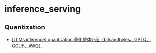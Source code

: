 # inference_serving

##  Quantization

- [[LLMs inference] quantization 量化整体介绍（bitsandbytes、GPTQ、GGUF、AWQ）](https://www.bilibili.com/video/BV1FH4y1c73W/)